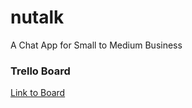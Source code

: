 # nutalk
A Chat App for Small to Medium Business

### Trello Board
[Link to Board](https://trello.com/b/LfpPUyjw/nutalk)
